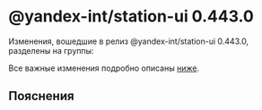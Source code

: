 # @yandex-int/station-ui 0.443.0

<!-- ЧЕЛОВЕЧЕСКОЕ ВСТУПЛЕНИЕ -->

Изменения, вошедшие в релиз @yandex-int/station-ui 0.443.0, разделены на группы:

Все важные изменения подробно описаны [ниже](#Пояснения).

## Пояснения

